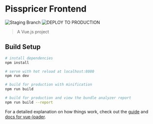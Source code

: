 # Pisspricer Frontend
![Staging Branch](https://github.com/TooMuch4U/pisspricer-frontend/workflows/DEPLOY%20TO%20STAGING/badge.svg)
![DEPLOY TO PRODUCTION](https://github.com/TooMuch4U/pisspricer-frontend/workflows/DEPLOY%20TO%20PRODUCTION/badge.svg)
> A Vue.js project

## Build Setup

``` bash
# install dependencies
npm install

# serve with hot reload at localhost:8080
npm run dev

# build for production with minification
npm run build

# build for production and view the bundle analyzer report
npm run build --report
```

For a detailed explanation on how things work, check out the [guide](http://vuejs-templates.github.io/webpack/) and [docs for vue-loader](http://vuejs.github.io/vue-loader).
